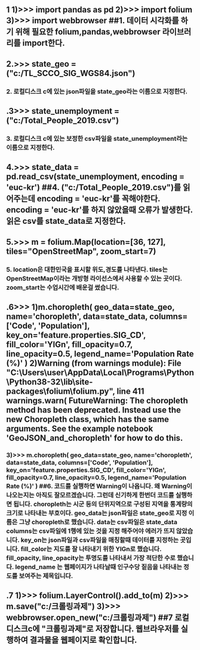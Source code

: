 ## 1 1)>>> import pandas as pd 2)>>> import folium 3)>>> import webbrowser ##1. 데이터 시각화를 하기 위해 필요한 folium,pandas,webbrowser 라이브러리를 import한다.

## 2.>>> state_geo = ("c:/TL_SCCO_SIG_WGS84.json")

### 2. 로컬디스크 c에 있는 json파일을 state_geo라는 이름으로 지정한다.

## .3>>> state_unemployment = ("c:/Total_People_2019.csv")

### 3. 로컬디스크 c에 있는 보정한 csv파일을 state_unemployment라는 이름으로 지정한다.

## 4.>>> state_data = pd.read_csv(state_unemployment, encoding = 'euc-kr') ##4. ("c:/Total_People_2019.csv")를 읽어주는데 encoding = 'euc-kr'를 꼭해야한다. encoding = 'euc-kr'를 하지 않았을때 오류가 발생한다. 읽은 csv를 state_data로 지정한다.

## 5.>>> m = folium.Map(location=[36, 127], tiles="OpenStreetMap", zoom_start=7)

### 5. location은 대한민국을 표시할 위도,경도를 나타낸다. tiles는 OpenStreetMap이라는 개방형 라이선스에서 사용할 수 있는 곳이다. zoom_start는 수업시간에 배운걸 썼습니다.

## .6>>> 1)m.choropleth( geo_data=state_geo, name='choropleth', data=state_data, columns=['Code', 'Population'], key_on='feature.properties.SIG_CD', fill_color='YlGn', fill_opacity=0.7, line_opacity=0.5, legend_name='Population Rate (%)' ) 2)Warning (from warnings module): File "C:\Users\user\AppData\Local\Programs\Python\Python38-32\lib\site-packages\folium\folium.py", line 411 warnings.warn( FutureWarning: The choropleth method has been deprecated. Instead use the new Choropleth class, which has the same arguments. See the example notebook 'GeoJSON_and_choropleth' for how to do this.

### 3)>>> m.choropleth( geo_data=state_geo, name='choropleth', data=state_data, columns=['Code', 'Population'], key_on='feature.properties.SIG_CD', fill_color='YlGn', fill_opacity=0.7, line_opacity=0.5, legend_name='Population Rate (%)' ) ##6. 코드를 실행하면 Warning이 나옵니다. 왜 Warning이 나오는지는 아직도 잘모르겠습니다. 그런데 신기하게 한번더 코드를 실행하면 됩니다. choropleth는 시군 등의 단위지역으로 구성된 지역을 통계량의 크기로 나타내는 부호이다. geo_data는 json파일은 state_geo로 지정 이름은 그냥 choropleth로 했습니다. data는 csv파일은 state_data columns는 csv파일에 1행에 있는 것을 지정 해주어야 에러가 뜨지 않았습니다. key_on는 json파일과 csv파일을 매칭할때 데이터를 지정하는 곳입니다. fill_color는 지도를 잘 나타내기 위한 YlGn로 했습니다. fill_opacity, line_opacity는 투명도를 나타내서 가장 적단한 수로 했습니다. legend_name 는 웹페이지가 나타날때 인구수당 짙음을 나타내는 정도를 보여주는 제목입니다.

## .7 1)>>> folium.LayerControl().add_to(m) 2)>>> m.save("c:/크롤링과제") 3)>>> webbrowser.open_new("c:/크롤링과제") ##7 로컬디스크c에 "크롤링과제"로 저장합니다. 웹브라우저를 실행하여 결과물을 웹페이지로 확인합니다.
